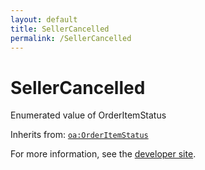 ```yaml
---
layout: default
title: SellerCancelled
permalink: /SellerCancelled
---
```


# SellerCancelled
Enumerated value of OrderItemStatus

Inherits from: [`oa:OrderItemStatus`](https://openactive.io/OrderItemStatus)

For more information, see the [developer site](https://developer.openactive.io/data-model/types/).